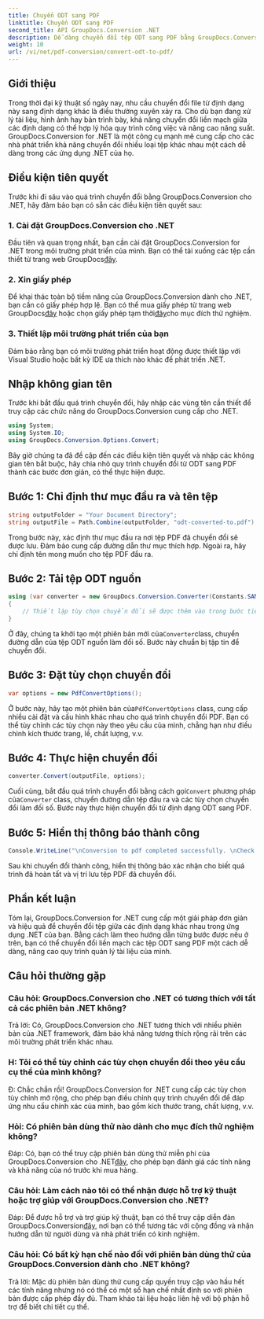 ```yaml
---
title: Chuyển ODT sang PDF
linktitle: Chuyển ODT sang PDF
second_title: API GroupDocs.Conversion .NET
description: Dễ dàng chuyển đổi tệp ODT sang PDF bằng GroupDocs.Conversion for .NET. Hợp lý hóa quy trình quản lý tài liệu của bạn một cách dễ dàng.
weight: 10
url: /vi/net/pdf-conversion/convert-odt-to-pdf/
---
```

## Giới thiệu
Trong thời đại kỹ thuật số ngày nay, nhu cầu chuyển đổi file từ định dạng này sang định dạng khác là điều thường xuyên xảy ra. Cho dù bạn đang xử lý tài liệu, hình ảnh hay bản trình bày, khả năng chuyển đổi liền mạch giữa các định dạng có thể hợp lý hóa quy trình công việc và nâng cao năng suất. GroupDocs.Conversion for .NET là một công cụ mạnh mẽ cung cấp cho các nhà phát triển khả năng chuyển đổi nhiều loại tệp khác nhau một cách dễ dàng trong các ứng dụng .NET của họ.
## Điều kiện tiên quyết
Trước khi đi sâu vào quá trình chuyển đổi bằng GroupDocs.Conversion cho .NET, hãy đảm bảo bạn có sẵn các điều kiện tiên quyết sau:
### 1. Cài đặt GroupDocs.Conversion cho .NET
Đầu tiên và quan trọng nhất, bạn cần cài đặt GroupDocs.Conversion for .NET trong môi trường phát triển của mình. Bạn có thể tải xuống các tệp cần thiết từ trang web GroupDocs[đây](https://releases.groupdocs.com/conversion/net/).
### 2. Xin giấy phép
 Để khai thác toàn bộ tiềm năng của GroupDocs.Conversion dành cho .NET, bạn cần có giấy phép hợp lệ. Bạn có thể mua giấy phép từ trang web GroupDocs[đây](https://purchase.groupdocs.com/buy) hoặc chọn giấy phép tạm thời[đây](https://purchase.groupdocs.com/temporary-license/)cho mục đích thử nghiệm.
### 3. Thiết lập môi trường phát triển của bạn
Đảm bảo rằng bạn có môi trường phát triển hoạt động được thiết lập với Visual Studio hoặc bất kỳ IDE ưa thích nào khác để phát triển .NET.

## Nhập không gian tên
Trước khi bắt đầu quá trình chuyển đổi, hãy nhập các vùng tên cần thiết để truy cập các chức năng do GroupDocs.Conversion cung cấp cho .NET.
```csharp
using System;
using System.IO;
using GroupDocs.Conversion.Options.Convert;
```

Bây giờ chúng ta đã đề cập đến các điều kiện tiên quyết và nhập các không gian tên bắt buộc, hãy chia nhỏ quy trình chuyển đổi từ ODT sang PDF thành các bước đơn giản, có thể thực hiện được.
## Bước 1: Chỉ định thư mục đầu ra và tên tệp
```csharp
string outputFolder = "Your Document Directory";
string outputFile = Path.Combine(outputFolder, "odt-converted-to.pdf");
```
Trong bước này, xác định thư mục đầu ra nơi tệp PDF đã chuyển đổi sẽ được lưu. Đảm bảo cung cấp đường dẫn thư mục thích hợp. Ngoài ra, hãy chỉ định tên mong muốn cho tệp PDF đầu ra.
## Bước 2: Tải tệp ODT nguồn
```csharp
using (var converter = new GroupDocs.Conversion.Converter(Constants.SAMPLE_ODT))
{
    // Thiết lập tùy chọn chuyển đổi sẽ được thêm vào trong bước tiếp theo.
}
```
 Ở đây, chúng ta khởi tạo một phiên bản mới của`Converter`class, chuyển đường dẫn của tệp ODT nguồn làm đối số. Bước này chuẩn bị tập tin để chuyển đổi.
## Bước 3: Đặt tùy chọn chuyển đổi
```csharp
var options = new PdfConvertOptions();
```
 Ở bước này, hãy tạo một phiên bản của`PdfConvertOptions` class, cung cấp nhiều cài đặt và cấu hình khác nhau cho quá trình chuyển đổi PDF. Bạn có thể tùy chỉnh các tùy chọn này theo yêu cầu của mình, chẳng hạn như điều chỉnh kích thước trang, lề, chất lượng, v.v.
## Bước 4: Thực hiện chuyển đổi
```csharp
converter.Convert(outputFile, options);
```
 Cuối cùng, bắt đầu quá trình chuyển đổi bằng cách gọi`Convert` phương pháp của`Converter` class, chuyển đường dẫn tệp đầu ra và các tùy chọn chuyển đổi làm đối số. Bước này thực hiện chuyển đổi từ định dạng ODT sang PDF.
## Bước 5: Hiển thị thông báo thành công
```csharp
Console.WriteLine("\nConversion to pdf completed successfully. \nCheck output in {0}", outputFolder);
```
Sau khi chuyển đổi thành công, hiển thị thông báo xác nhận cho biết quá trình đã hoàn tất và vị trí lưu tệp PDF đã chuyển đổi.

## Phần kết luận
Tóm lại, GroupDocs.Conversion for .NET cung cấp một giải pháp đơn giản và hiệu quả để chuyển đổi tệp giữa các định dạng khác nhau trong ứng dụng .NET của bạn. Bằng cách làm theo hướng dẫn từng bước được nêu ở trên, bạn có thể chuyển đổi liền mạch các tệp ODT sang PDF một cách dễ dàng, nâng cao quy trình quản lý tài liệu của mình.
## Câu hỏi thường gặp
### Câu hỏi: GroupDocs.Conversion cho .NET có tương thích với tất cả các phiên bản .NET không?
Trả lời: Có, GroupDocs.Conversion cho .NET tương thích với nhiều phiên bản của .NET framework, đảm bảo khả năng tương thích rộng rãi trên các môi trường phát triển khác nhau.
### H: Tôi có thể tùy chỉnh các tùy chọn chuyển đổi theo yêu cầu cụ thể của mình không?
Đ: Chắc chắn rồi! GroupDocs.Conversion for .NET cung cấp các tùy chọn tùy chỉnh mở rộng, cho phép bạn điều chỉnh quy trình chuyển đổi để đáp ứng nhu cầu chính xác của mình, bao gồm kích thước trang, chất lượng, v.v.
### Hỏi: Có phiên bản dùng thử nào dành cho mục đích thử nghiệm không?
 Đáp: Có, bạn có thể truy cập phiên bản dùng thử miễn phí của GroupDocs.Conversion cho .NET[đây](https://releases.groupdocs.com/), cho phép bạn đánh giá các tính năng và khả năng của nó trước khi mua hàng.
### Câu hỏi: Làm cách nào tôi có thể nhận được hỗ trợ kỹ thuật hoặc trợ giúp với GroupDocs.Conversion cho .NET?
 Đáp: Để được hỗ trợ và trợ giúp kỹ thuật, bạn có thể truy cập diễn đàn GroupDocs.Conversion[đây](https://forum.groupdocs.com/c/conversion/11), nơi bạn có thể tương tác với cộng đồng và nhận hướng dẫn từ người dùng và nhà phát triển có kinh nghiệm.
### Câu hỏi: Có bất kỳ hạn chế nào đối với phiên bản dùng thử của GroupDocs.Conversion dành cho .NET không?
Trả lời: Mặc dù phiên bản dùng thử cung cấp quyền truy cập vào hầu hết các tính năng nhưng nó có thể có một số hạn chế nhất định so với phiên bản được cấp phép đầy đủ. Tham khảo tài liệu hoặc liên hệ với bộ phận hỗ trợ để biết chi tiết cụ thể.